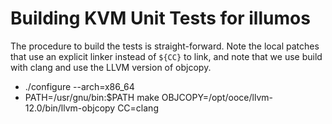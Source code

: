# Building KVM Unit Tests for illumos

The procedure to build the tests is straight-forward.
Note the local patches that use an explicit linker
instead of `${CC}` to link, and note that we use build
with clang and use the LLVM version of objcopy.

* ./configure --arch=x86_64
* PATH=/usr/gnu/bin:$PATH make OBJCOPY=/opt/ooce/llvm-12.0/bin/llvm-objcopy CC=clang
